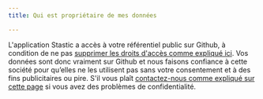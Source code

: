 ```yaml
---
title: Qui est propriétaire de mes données

---
```



L'application Stastic a accès à votre référentiel public sur Github, à condition de ne pas [supprimer les droits d'accès comme expliqué ici](https://developer.github.com/apps/managing-github-apps/editing-a-github-app-s-permissions/). Vos données sont donc vraiment sur Github et nous faisons confiance à cette société pour qu’elles ne les utilisent pas sans votre consentement et à des fins publicitaires ou pire. S'il vous plaît [contactez-nous comme expliqué sur cette page](/contact) si vous avez des problèmes de confidentialité.
